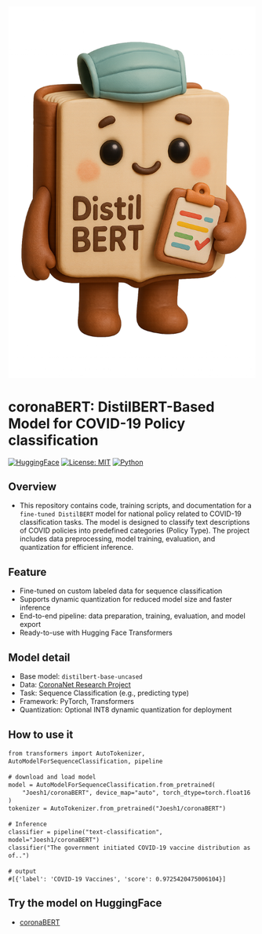 ![](distilbert.png)
# coronaBERT: DistilBERT-Based Model for COVID-19 Policy classification
[![HuggingFace](https://img.shields.io/badge/HuggingFace-Model-yellow)](https://huggingface.co/Joesh1/coronaBERT)
[![License: MIT](https://img.shields.io/badge/License-MIT-green.svg)](LICENSE)
[![Python](https://img.shields.io/badge/python-3.8+-blue.svg)](https://www.python.org/)


## Overview
- This repository contains code, training scripts, and documentation for a `fine-tuned DistilBERT` model for national policy related to COVID-19 classification tasks. The model is designed to classify text descriptions of COVID policies into predefined categories (Policy Type). The project includes data preprocessing, model training, evaluation, and quantization for efficient inference.

## Feature
- Fine-tuned on custom labeled data for sequence classification
- Supports dynamic quantization for reduced model size and faster inference
- End-to-end pipeline: data preparation, training, evaluation, and model export
- Ready-to-use with Hugging Face Transformers

## Model detail
- Base model: `distilbert-base-uncased`
- Data: [CoronaNet Research Project](https://coronanet-project.org/) 
- Task: Sequence Classification (e.g., predicting type)
- Framework: PyTorch, Transformers
- Quantization: Optional INT8 dynamic quantization for deployment

## How to use it

```
from transformers import AutoTokenizer, AutoModelForSequenceClassification, pipeline

# download and load model
model = AutoModelForSequenceClassification.from_pretrained(
    "Joesh1/coronaBERT", device_map="auto", torch_dtype=torch.float16
)
tokenizer = AutoTokenizer.from_pretrained("Joesh1/coronaBERT")

# Inference
classifier = pipeline("text-classification", model="Joesh1/coronaBERT")
classifier("The government initiated COVID-19 vaccine distribution as of..")

# output
#[{'label': 'COVID-19 Vaccines', 'score': 0.9725420475006104}]
```

## Try the model on HuggingFace
- [coronaBERT](https://huggingface.co/Joesh1/coronaBERT)
